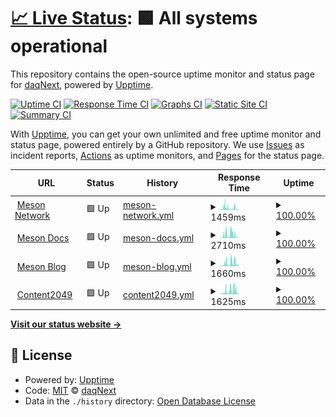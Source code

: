# [📈 Live Status](https://status.meson.network): <!--live status--> **🟩 All systems operational**

This repository contains the open-source uptime monitor and status page for [daqNext](https://meson.network), powered by [Upptime](https://github.com/upptime/upptime).

[![Uptime CI](https://github.com/daqnext/status/workflows/Uptime%20CI/badge.svg)](https://github.com/daqnext/status/actions?query=workflow%3A%22Uptime+CI%22)
[![Response Time CI](https://github.com/daqnext/status/workflows/Response%20Time%20CI/badge.svg)](https://github.com/daqnext/status/actions?query=workflow%3A%22Response+Time+CI%22)
[![Graphs CI](https://github.com/daqnext/status/workflows/Graphs%20CI/badge.svg)](https://github.com/daqnext/status/actions?query=workflow%3A%22Graphs+CI%22)
[![Static Site CI](https://github.com/daqnext/status/workflows/Static%20Site%20CI/badge.svg)](https://github.com/daqnext/status/actions?query=workflow%3A%22Static+Site+CI%22)
[![Summary CI](https://github.com/daqnext/status/workflows/Summary%20CI/badge.svg)](https://github.com/daqnext/status/actions?query=workflow%3A%22Summary+CI%22)

With [Upptime](https://upptime.js.org), you can get your own unlimited and free uptime monitor and status page, powered entirely by a GitHub repository. We use [Issues](https://github.com/daqnext/status/issues) as incident reports, [Actions](https://github.com/daqnext/status/actions) as uptime monitors, and [Pages](https://status.meson.network) for the status page.

<!--start: status pages-->
<!-- This summary is generated by Upptime (https://github.com/upptime/upptime) -->
<!-- Do not edit this manually, your changes will be overwritten -->
<!-- prettier-ignore -->
| URL | Status | History | Response Time | Uptime |
| --- | ------ | ------- | ------------- | ------ |
| <img alt="" src="https://icons.duckduckgo.com/ip3/meson.network.ico" height="13"> [Meson Network](https://meson.network) | 🟩 Up | [meson-network.yml](https://github.com/daqnext/status/commits/HEAD/history/meson-network.yml) | <details><summary><img alt="Response time graph" src="./graphs/meson-network/response-time-week.png" height="20"> 1459ms</summary><br><a href="https://status.meson.network/history/meson-network"><img alt="Response time 567" src="https://img.shields.io/endpoint?url=https%3A%2F%2Fraw.githubusercontent.com%2Fdaqnext%2Fstatus%2FHEAD%2Fapi%2Fmeson-network%2Fresponse-time.json"></a><br><a href="https://status.meson.network/history/meson-network"><img alt="24-hour response time 560" src="https://img.shields.io/endpoint?url=https%3A%2F%2Fraw.githubusercontent.com%2Fdaqnext%2Fstatus%2FHEAD%2Fapi%2Fmeson-network%2Fresponse-time-day.json"></a><br><a href="https://status.meson.network/history/meson-network"><img alt="7-day response time 1459" src="https://img.shields.io/endpoint?url=https%3A%2F%2Fraw.githubusercontent.com%2Fdaqnext%2Fstatus%2FHEAD%2Fapi%2Fmeson-network%2Fresponse-time-week.json"></a><br><a href="https://status.meson.network/history/meson-network"><img alt="30-day response time 976" src="https://img.shields.io/endpoint?url=https%3A%2F%2Fraw.githubusercontent.com%2Fdaqnext%2Fstatus%2FHEAD%2Fapi%2Fmeson-network%2Fresponse-time-month.json"></a><br><a href="https://status.meson.network/history/meson-network"><img alt="1-year response time 567" src="https://img.shields.io/endpoint?url=https%3A%2F%2Fraw.githubusercontent.com%2Fdaqnext%2Fstatus%2FHEAD%2Fapi%2Fmeson-network%2Fresponse-time-year.json"></a></details> | <details><summary><a href="https://status.meson.network/history/meson-network">100.00%</a></summary><a href="https://status.meson.network/history/meson-network"><img alt="All-time uptime 100.00%" src="https://img.shields.io/endpoint?url=https%3A%2F%2Fraw.githubusercontent.com%2Fdaqnext%2Fstatus%2FHEAD%2Fapi%2Fmeson-network%2Fuptime.json"></a><br><a href="https://status.meson.network/history/meson-network"><img alt="24-hour uptime 100.00%" src="https://img.shields.io/endpoint?url=https%3A%2F%2Fraw.githubusercontent.com%2Fdaqnext%2Fstatus%2FHEAD%2Fapi%2Fmeson-network%2Fuptime-day.json"></a><br><a href="https://status.meson.network/history/meson-network"><img alt="7-day uptime 100.00%" src="https://img.shields.io/endpoint?url=https%3A%2F%2Fraw.githubusercontent.com%2Fdaqnext%2Fstatus%2FHEAD%2Fapi%2Fmeson-network%2Fuptime-week.json"></a><br><a href="https://status.meson.network/history/meson-network"><img alt="30-day uptime 100.00%" src="https://img.shields.io/endpoint?url=https%3A%2F%2Fraw.githubusercontent.com%2Fdaqnext%2Fstatus%2FHEAD%2Fapi%2Fmeson-network%2Fuptime-month.json"></a><br><a href="https://status.meson.network/history/meson-network"><img alt="1-year uptime 100.00%" src="https://img.shields.io/endpoint?url=https%3A%2F%2Fraw.githubusercontent.com%2Fdaqnext%2Fstatus%2FHEAD%2Fapi%2Fmeson-network%2Fuptime-year.json"></a></details>
| <img alt="" src="https://icons.duckduckgo.com/ip3/docs.meson.network.ico" height="13"> [Meson Docs](https://docs.meson.network) | 🟩 Up | [meson-docs.yml](https://github.com/daqnext/status/commits/HEAD/history/meson-docs.yml) | <details><summary><img alt="Response time graph" src="./graphs/meson-docs/response-time-week.png" height="20"> 2710ms</summary><br><a href="https://status.meson.network/history/meson-docs"><img alt="Response time 679" src="https://img.shields.io/endpoint?url=https%3A%2F%2Fraw.githubusercontent.com%2Fdaqnext%2Fstatus%2FHEAD%2Fapi%2Fmeson-docs%2Fresponse-time.json"></a><br><a href="https://status.meson.network/history/meson-docs"><img alt="24-hour response time 273" src="https://img.shields.io/endpoint?url=https%3A%2F%2Fraw.githubusercontent.com%2Fdaqnext%2Fstatus%2FHEAD%2Fapi%2Fmeson-docs%2Fresponse-time-day.json"></a><br><a href="https://status.meson.network/history/meson-docs"><img alt="7-day response time 2710" src="https://img.shields.io/endpoint?url=https%3A%2F%2Fraw.githubusercontent.com%2Fdaqnext%2Fstatus%2FHEAD%2Fapi%2Fmeson-docs%2Fresponse-time-week.json"></a><br><a href="https://status.meson.network/history/meson-docs"><img alt="30-day response time 1389" src="https://img.shields.io/endpoint?url=https%3A%2F%2Fraw.githubusercontent.com%2Fdaqnext%2Fstatus%2FHEAD%2Fapi%2Fmeson-docs%2Fresponse-time-month.json"></a><br><a href="https://status.meson.network/history/meson-docs"><img alt="1-year response time 679" src="https://img.shields.io/endpoint?url=https%3A%2F%2Fraw.githubusercontent.com%2Fdaqnext%2Fstatus%2FHEAD%2Fapi%2Fmeson-docs%2Fresponse-time-year.json"></a></details> | <details><summary><a href="https://status.meson.network/history/meson-docs">100.00%</a></summary><a href="https://status.meson.network/history/meson-docs"><img alt="All-time uptime 100.00%" src="https://img.shields.io/endpoint?url=https%3A%2F%2Fraw.githubusercontent.com%2Fdaqnext%2Fstatus%2FHEAD%2Fapi%2Fmeson-docs%2Fuptime.json"></a><br><a href="https://status.meson.network/history/meson-docs"><img alt="24-hour uptime 100.00%" src="https://img.shields.io/endpoint?url=https%3A%2F%2Fraw.githubusercontent.com%2Fdaqnext%2Fstatus%2FHEAD%2Fapi%2Fmeson-docs%2Fuptime-day.json"></a><br><a href="https://status.meson.network/history/meson-docs"><img alt="7-day uptime 100.00%" src="https://img.shields.io/endpoint?url=https%3A%2F%2Fraw.githubusercontent.com%2Fdaqnext%2Fstatus%2FHEAD%2Fapi%2Fmeson-docs%2Fuptime-week.json"></a><br><a href="https://status.meson.network/history/meson-docs"><img alt="30-day uptime 100.00%" src="https://img.shields.io/endpoint?url=https%3A%2F%2Fraw.githubusercontent.com%2Fdaqnext%2Fstatus%2FHEAD%2Fapi%2Fmeson-docs%2Fuptime-month.json"></a><br><a href="https://status.meson.network/history/meson-docs"><img alt="1-year uptime 100.00%" src="https://img.shields.io/endpoint?url=https%3A%2F%2Fraw.githubusercontent.com%2Fdaqnext%2Fstatus%2FHEAD%2Fapi%2Fmeson-docs%2Fuptime-year.json"></a></details>
| <img alt="" src="https://icons.duckduckgo.com/ip3/blog.meson.network.ico" height="13"> [Meson Blog](https://blog.meson.network) | 🟩 Up | [meson-blog.yml](https://github.com/daqnext/status/commits/HEAD/history/meson-blog.yml) | <details><summary><img alt="Response time graph" src="./graphs/meson-blog/response-time-week.png" height="20"> 1660ms</summary><br><a href="https://status.meson.network/history/meson-blog"><img alt="Response time 659" src="https://img.shields.io/endpoint?url=https%3A%2F%2Fraw.githubusercontent.com%2Fdaqnext%2Fstatus%2FHEAD%2Fapi%2Fmeson-blog%2Fresponse-time.json"></a><br><a href="https://status.meson.network/history/meson-blog"><img alt="24-hour response time 295" src="https://img.shields.io/endpoint?url=https%3A%2F%2Fraw.githubusercontent.com%2Fdaqnext%2Fstatus%2FHEAD%2Fapi%2Fmeson-blog%2Fresponse-time-day.json"></a><br><a href="https://status.meson.network/history/meson-blog"><img alt="7-day response time 1660" src="https://img.shields.io/endpoint?url=https%3A%2F%2Fraw.githubusercontent.com%2Fdaqnext%2Fstatus%2FHEAD%2Fapi%2Fmeson-blog%2Fresponse-time-week.json"></a><br><a href="https://status.meson.network/history/meson-blog"><img alt="30-day response time 983" src="https://img.shields.io/endpoint?url=https%3A%2F%2Fraw.githubusercontent.com%2Fdaqnext%2Fstatus%2FHEAD%2Fapi%2Fmeson-blog%2Fresponse-time-month.json"></a><br><a href="https://status.meson.network/history/meson-blog"><img alt="1-year response time 659" src="https://img.shields.io/endpoint?url=https%3A%2F%2Fraw.githubusercontent.com%2Fdaqnext%2Fstatus%2FHEAD%2Fapi%2Fmeson-blog%2Fresponse-time-year.json"></a></details> | <details><summary><a href="https://status.meson.network/history/meson-blog">100.00%</a></summary><a href="https://status.meson.network/history/meson-blog"><img alt="All-time uptime 100.00%" src="https://img.shields.io/endpoint?url=https%3A%2F%2Fraw.githubusercontent.com%2Fdaqnext%2Fstatus%2FHEAD%2Fapi%2Fmeson-blog%2Fuptime.json"></a><br><a href="https://status.meson.network/history/meson-blog"><img alt="24-hour uptime 100.00%" src="https://img.shields.io/endpoint?url=https%3A%2F%2Fraw.githubusercontent.com%2Fdaqnext%2Fstatus%2FHEAD%2Fapi%2Fmeson-blog%2Fuptime-day.json"></a><br><a href="https://status.meson.network/history/meson-blog"><img alt="7-day uptime 100.00%" src="https://img.shields.io/endpoint?url=https%3A%2F%2Fraw.githubusercontent.com%2Fdaqnext%2Fstatus%2FHEAD%2Fapi%2Fmeson-blog%2Fuptime-week.json"></a><br><a href="https://status.meson.network/history/meson-blog"><img alt="30-day uptime 100.00%" src="https://img.shields.io/endpoint?url=https%3A%2F%2Fraw.githubusercontent.com%2Fdaqnext%2Fstatus%2FHEAD%2Fapi%2Fmeson-blog%2Fuptime-month.json"></a><br><a href="https://status.meson.network/history/meson-blog"><img alt="1-year uptime 100.00%" src="https://img.shields.io/endpoint?url=https%3A%2F%2Fraw.githubusercontent.com%2Fdaqnext%2Fstatus%2FHEAD%2Fapi%2Fmeson-blog%2Fuptime-year.json"></a></details>
| <img alt="" src="https://icons.duckduckgo.com/ip3/content2049.meson.network.ico" height="13"> [Content2049](https://content2049.meson.network) | 🟩 Up | [content2049.yml](https://github.com/daqnext/status/commits/HEAD/history/content2049.yml) | <details><summary><img alt="Response time graph" src="./graphs/content2049/response-time-week.png" height="20"> 1625ms</summary><br><a href="https://status.meson.network/history/content2049"><img alt="Response time 623" src="https://img.shields.io/endpoint?url=https%3A%2F%2Fraw.githubusercontent.com%2Fdaqnext%2Fstatus%2FHEAD%2Fapi%2Fcontent2049%2Fresponse-time.json"></a><br><a href="https://status.meson.network/history/content2049"><img alt="24-hour response time 365" src="https://img.shields.io/endpoint?url=https%3A%2F%2Fraw.githubusercontent.com%2Fdaqnext%2Fstatus%2FHEAD%2Fapi%2Fcontent2049%2Fresponse-time-day.json"></a><br><a href="https://status.meson.network/history/content2049"><img alt="7-day response time 1625" src="https://img.shields.io/endpoint?url=https%3A%2F%2Fraw.githubusercontent.com%2Fdaqnext%2Fstatus%2FHEAD%2Fapi%2Fcontent2049%2Fresponse-time-week.json"></a><br><a href="https://status.meson.network/history/content2049"><img alt="30-day response time 945" src="https://img.shields.io/endpoint?url=https%3A%2F%2Fraw.githubusercontent.com%2Fdaqnext%2Fstatus%2FHEAD%2Fapi%2Fcontent2049%2Fresponse-time-month.json"></a><br><a href="https://status.meson.network/history/content2049"><img alt="1-year response time 623" src="https://img.shields.io/endpoint?url=https%3A%2F%2Fraw.githubusercontent.com%2Fdaqnext%2Fstatus%2FHEAD%2Fapi%2Fcontent2049%2Fresponse-time-year.json"></a></details> | <details><summary><a href="https://status.meson.network/history/content2049">100.00%</a></summary><a href="https://status.meson.network/history/content2049"><img alt="All-time uptime 100.00%" src="https://img.shields.io/endpoint?url=https%3A%2F%2Fraw.githubusercontent.com%2Fdaqnext%2Fstatus%2FHEAD%2Fapi%2Fcontent2049%2Fuptime.json"></a><br><a href="https://status.meson.network/history/content2049"><img alt="24-hour uptime 100.00%" src="https://img.shields.io/endpoint?url=https%3A%2F%2Fraw.githubusercontent.com%2Fdaqnext%2Fstatus%2FHEAD%2Fapi%2Fcontent2049%2Fuptime-day.json"></a><br><a href="https://status.meson.network/history/content2049"><img alt="7-day uptime 100.00%" src="https://img.shields.io/endpoint?url=https%3A%2F%2Fraw.githubusercontent.com%2Fdaqnext%2Fstatus%2FHEAD%2Fapi%2Fcontent2049%2Fuptime-week.json"></a><br><a href="https://status.meson.network/history/content2049"><img alt="30-day uptime 100.00%" src="https://img.shields.io/endpoint?url=https%3A%2F%2Fraw.githubusercontent.com%2Fdaqnext%2Fstatus%2FHEAD%2Fapi%2Fcontent2049%2Fuptime-month.json"></a><br><a href="https://status.meson.network/history/content2049"><img alt="1-year uptime 100.00%" src="https://img.shields.io/endpoint?url=https%3A%2F%2Fraw.githubusercontent.com%2Fdaqnext%2Fstatus%2FHEAD%2Fapi%2Fcontent2049%2Fuptime-year.json"></a></details>

<!--end: status pages-->

[**Visit our status website →**](https://status.meson.network)

## 📄 License

- Powered by: [Upptime](https://github.com/upptime/upptime)
- Code: [MIT](./LICENSE) © [daqNext](https://meson.network)
- Data in the `./history` directory: [Open Database License](https://opendatacommons.org/licenses/odbl/1-0/)
